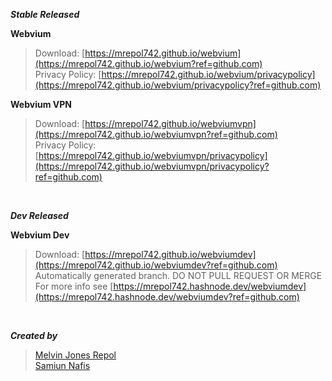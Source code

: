 ***Stable Released***

**Webvium**
>Download: [https://mrepol742.github.io/webvium](https://mrepol742.github.io/webvium?ref=github.com) <br>
>Privacy Policy: [https://mrepol742.github.io/webvium/privacypolicy](https://mrepol742.github.io/webvium/privacypolicy?ref=github.com)

**Webvium VPN**
>Download: [https://mrepol742.github.io/webviumvpn](https://mrepol742.github.io/webviumvpn?ref=github.com) <br>
>Privacy Policy: [https://mrepol742.github.io/webviumvpn/privacypolicy](https://mrepol742.github.io/webviumvpn/privacypolicy?ref=github.com)

<br>

***Dev Released***

**Webvium Dev**
>Download: [https://mrepol742.github.io/webviumdev](https://mrepol742.github.io/webviumdev?ref=github.com) <br>
Automatically generated branch. DO NOT PULL REQUEST OR MERGE <br>
For more info see [https://mrepol742.hashnode.dev/webviumdev](https://mrepol742.hashnode.dev/webviumdev?ref=github.com)

<br>

***Created by***

>[Melvin Jones Repol](https://mrepol742.github.io?ref=github.com) <br>
>[Samiun Nafis](https://samiunnafis.github.io?ref=github.com)
